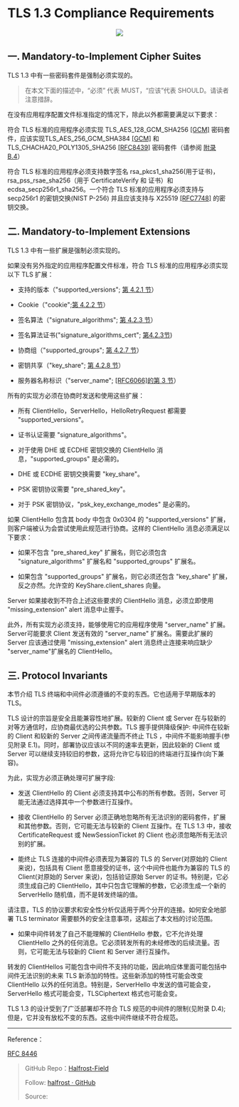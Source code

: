 # TLS 1.3 Compliance Requirements


<p align='center'>
<img src='https://img.halfrost.com/Blog/ArticleImage/113_0.png'>
</p>

## 一. Mandatory-to-Implement Cipher Suites

TLS 1.3 中有一些密码套件是强制必须实现的。

> 在本文下面的描述中，“必须” 代表 MUST，“应该”代表 SHOULD。请读者注意措辞。

在没有应用程序配置文件标准指定的情况下，除此以外都需要满足以下要求：

符合 TLS 标准的应用程序必须实现 TLS\_AES\_128\_GCM\_SHA256 [[GCM]](https://tools.ietf.org/html/rfc8446#ref-GCM) 密码套件，应该实现TLS\_AES\_256\_GCM\_SHA384 [[GCM]](https://tools.ietf.org/html/rfc8446#ref-GCM) 和 TLS\_CHACHA20\_POLY1305\_SHA256 [[RFC8439]](https://tools.ietf.org/html/rfc8439) 密码套件（请参阅 [附录 B.4](https://tools.ietf.org/html/rfc8446#appendix-B.4)）

符合 TLS 标准的应用程序必须支持数字签名 rsa\_pkcs1\_sha256(用于证书)，rsa\_pss\_rsae\_sha256（用于 CertificateVerify 和 证书）和ecdsa\_secp256r1\_sha256。一个符合 TLS 标准的应用程序必须支持与 secp256r1 的密钥交换(NIST P-256) 并且应该支持与 X25519 [[RFC7748]](https://tools.ietf.org/html/rfc7748) 的密钥交换。


## 二. Mandatory-to-Implement Extensions

TLS 1.3 中有一些扩展是强制必须实现的。

如果没有另外指定的应用程序配置文件标准，符合 TLS 标准的应用程序必须实现以下 TLS 扩展：

- 支持的版本（"supported\_versions"; [第 4.2.1 节](https://tools.ietf.org/html/rfc8446#section-4.2.1)）

- Cookie（"cookie";[第 4.2.2 节](https://tools.ietf.org/html/rfc8446#section-4.2.2)）

- 签名算法（"signature\_algorithms"; [第 4.2.3 节](https://tools.ietf.org/html/rfc8446#section-4.2.3)）

- 签名算法证书("signature\_algorithms\_cert"; [第4.2.3节](https://tools.ietf.org/html/rfc8446#section-4.2.3))

- 协商组（"supported\_groups"; [第 4.2.7 节](https://tools.ietf.org/html/rfc8446#section-4.2.7)）

- 密钥共享（"key\_share"; [第 4.2.8 节](https://tools.ietf.org/html/rfc8446#section-4.2.8)）

- 服务器名称标识（"server\_name"; [[RFC6066]的第 3 节](https://tools.ietf.org/html/rfc6066#section-3)）

所有的实现方必须在协商时发送和使用这些扩展：

- 所有 ClientHello，ServerHello，HelloRetryRequest 都需要 "supported\_versions"。

- 证书认证需要 "signature\_algorithms"。

- 对于使用 DHE 或 ECDHE 密钥交换的 ClientHello 消息，"supported\_groups" 是必需的。

- DHE 或 ECDHE 密钥交换需要 "key\_share"。

- PSK 密钥协议需要 "pre\_shared\_key"。

- 对于 PSK 密钥协议，"psk\_key\_exchange\_modes" 是必需的。

如果 ClientHello 包含其 body 中包含 0x0304 的 "supported\_versions" 扩展，则客户端被认为会尝试使用此规范进行协商。这样的 ClientHello 消息必须满足以下要求：

- 如果不包含 "pre\_shared\_key" 扩展名，则它必须包含 "signature\_algorithms" 扩展名和 "supported\_groups" 扩展名。

- 如果包含 "supported\_groups" 扩展名，则它必须还包含 "key\_share" 扩展，反之亦然。允许空的 KeyShare.client\_shares 向量。

Server 如果接收到不符合上述这些要求的 ClientHello 消息，必须立即使用 "missing\_extension" alert 消息中止握手。

此外，所有实现方必须支持，能够使用它的应用程序使用 "server\_name" 扩展。Server可能要求 Client 发送有效的 "server\_name" 扩展名。需要此扩展的 Server 应该通过使用 "missing\_extension" alert 消息终止连接来响应缺少 "server\_name"扩展名的 ClientHello。

## 三. Protocol Invariants

本节介绍 TLS 终端和中间件必须遵循的不变的东西。它也适用于早期版本的 TLS。


TLS 设计的宗旨是安全且能兼容性地扩展。较新的 Client 或 Server 在与较新的对等方通信时，应协商最优选的公共参数。TLS 握手提供降级保护: 中间件在较新的 Client 和较新的 Server 之间传递流量而不终止 TLS ，中间件不能影响握手(参见附录 E.1)。同时，部署协议应该以不同的速率去更新，因此较新的 Client 或 Server 可以继续支持较旧的参数，这将允许它与较旧的终端进行互操作(向下兼容)。


为此，实现方必须正确处理可扩展字段:

- 发送 ClientHello 的 Client 必须支持其中公布的所有参数。否则，Server 可能无法通过选择其中一个参数进行互操作。

- 接收 ClientHello 的 Server 必须正确地忽略所有无法识别的密码套件，扩展和其他参数。否则，它可能无法与较新的 Client 互操作。在 TLS 1.3 中，接收 CertificateRequest 或 NewSessionTicket 的 Client 也必须忽略所有无法识别的扩展。

- 能终止 TLS 连接的中间件必须表现为兼容的 TLS 的 Server(对原始的 Client 来说)，包括具有 Client 愿意接受的证书，这个中间件也能作为兼容的 TLS 的 Client(对原始的 Server 来说)，包括验证原始 Server 的证书。特别是，它必须生成自己的 ClientHello，其中只包含它理解的参数，它必须生成一个新的 ServerHello 随机值，而不是转发终端的值。

请注意，TLS 的协议要求和安全性分析仅适用于两个分开的连接。如何安全地部署 TLS terminator 需要额外的安全注意事项，这超出了本文档的讨论范围。

- 如果中间件转发了自己不能理解的 ClientHello 参数，它不允许处理 ClientHello 之外的任何消息。它必须转发所有的未经修改的后续流量。否则，它可能无法与较新的 Client 和 Server 进行互操作。

转发的 ClientHellos 可能包含中间件不支持的功能，因此响应体里面可能包括中间件无法识别的未来 TLS 新添加的特性。这些新添加的特性可能会改变 ClientHello 以外的任何消息。特别是，ServerHello 中发送的值可能会变，ServerHello 格式可能会变，TLSCiphertext 格式也可能会变。


TLS 1.3 的设计受到了广泛部署却不符合 TLS 规范的中间件的限制(见附录 D.4);但是，它并没有放松不变的东西。这些中间件继续不符合规范。


------------------------------------------------------

Reference：
  
[RFC 8446](https://tools.ietf.org/html/rfc8446)

> GitHub Repo：[Halfrost-Field](HTTPS://github.com/halfrost/Halfrost-Field)
> 
> Follow: [halfrost · GitHub](HTTPS://github.com/halfrost)
>
> Source: []()